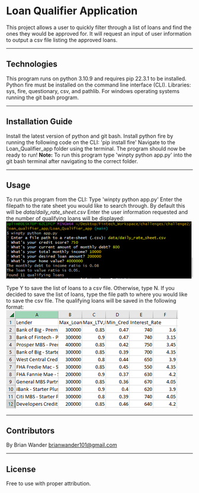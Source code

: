 # Loan Qualifier Application

This project allows a user to quickly filter through a list of loans and find the ones they would be approved for. It will request an input of user information to output a csv file listing the approved loans.

---

## Technologies

This program runs on python 3.10.9 and requires pip 22.3.1 to be installed.
Python fire must be installed on the command line interface (CLI).
Libraries: sys, fire, questionary, csv, and pathlib.
For windows operating systems running the git bash program.

---

## Installation Guide

Install the latest version of python and git bash.
Install python fire by running the following code on the CLI:
'pip install fire'
Navigate to the Loan_Qualifier_app folder using the terminal.
The program should now be ready to run!
**Note:** To run this program type 'winpty python app.py' into the git bash terminal after navigating to the correct folder.

---

## Usage

To run this program from the CLI:
Type 'winpty python app.py'
Enter the filepath to the rate sheet you would like to search through. By default this will be *data/daily_rate_sheet.csv*
Enter the user information requested and the number of qualifying loans will be displayed:
![A screenshot of the terminal that shows user the preceding lines of code as well as a request for credit score, monthly debt, monthly income, loan amount and home value](images/loans_terminal.PNG)

Type Y to save the list of loans to a csv file. Otherwise, type N.
If you decided to save the list of loans, type the file path to where you would like to save the csv file.
The qualifying loans will be saved in the following format:
![A csv file containing a list of qualified loans](images/csv_file.PNG)

---

## Contributors

By Brian Wander
brianwander101@gmail.com

---

## License

Free to use with proper attribution.
